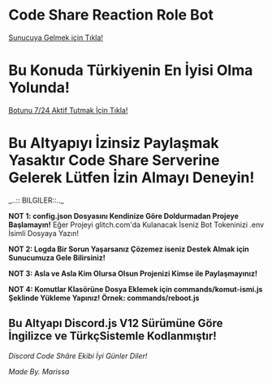 <h1>Code Share Reaction Role Bot</h1>

<a href="https://discord.gg/Sf9XES6">
  Sunucuya Gelmek için Tıkla! </a>
  
  <h1></h1>

<h1>Bu Konuda Türkiyenin En İyisi Olma Yolunda!</h1>

  <a href="https://codeshare.xyz/uptime">Botunu 7/24 Aktif Tutmak İçin Tıkla!</a>
  <h1>
  <a>Bu Altyapıyı İzinsiz Paylaşmak Yasaktır Code Share Serverine Gelerek Lütfen İzin Almayı Deneyin!</a>
  </h1>
_..:: BILGILER::.._

**NOT 1: config.json Dosyasını Kendinize Göre Doldurmadan Projeye Başlamayın!**
Eğer Projeyi glitch.com'da Kulanacak İseniz Bot Tokeninizi .env İsimli Dosyaya Yazın!

**NOT 2: Logda Bir Sorun Yaşarsanız Çözemez iseniz Destek Almak için Sunucumuza Gele Bilirsiniz!**

**NOT 3: Asla ve Asla Kim Olursa Olsun Projenizi Kimse ile Paylaşmayınız!**

**NOT 4: Komutlar Klasörüne Dosya Eklemek için commands/komut-ismi.js Şeklinde Yükleme Yapınız! Örnek: commands/reboot.js**

## Bu Altyapı Discord.js V12 Sürümüne Göre İngilizce ve TürkçSistemle Kodlanmıştır!

_Discord Code Shâre Ekibi İyi Günler Diler!_

_Made By. Marissa_
